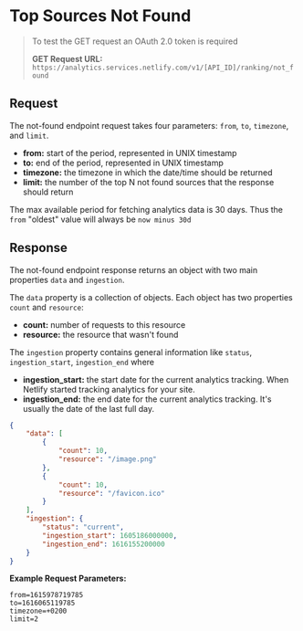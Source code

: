 # Top Sources Not Found

> To test the GET request an OAuth 2.0 token is required
>
> **GET Request URL:** `https://analytics.services.netlify.com/v1/[API_ID]/ranking/not_found`

## Request

The not-found endpoint request takes four parameters: `from`, `to`, `timezone`, and `limit`.

- **from:** start of the period, represented in UNIX timestamp
- **to:** end of the period, represented in UNIX timestamp
- **timezone:** the timezone in which the date/time should be returned
- **limit:** the number of the top N not found sources that the response should return

The max available period for fetching analytics data is 30 days. Thus the `from` "oldest" value will always be `now minus 30d`

## Response

The not-found endpoint response returns an object with two main properties `data` and `ingestion`.

The `data` property is a collection of objects. Each object has two properties `count` and `resource`:

- **count:** number of requests to this resource
- **resource:** the resource that wasn't found

The `ingestion` property contains general information like `status`, `ingestion_start`, `ingestion_end` where

- **ingestion_start:** the start date for the current analytics tracking. When Netlify started tracking analytics for your site.
- **ingestion_end:** the end date for the current analytics tracking. It's usually the date of the last full day.

```json
{
    "data": [
        {
            "count": 10,
            "resource": "/image.png"
        },
        {
            "count": 10,
            "resource": "/favicon.ico"
        }
    ],
    "ingestion": {
        "status": "current",
        "ingestion_start": 1605186000000,
        "ingestion_end": 1616155200000
    }
}
```

**Example Request Parameters:**

```text
from=1615978719785
to=1616065119785
timezone=+0200
limit=2
```
